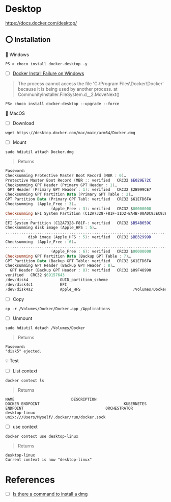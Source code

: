# Desktop


https://docs.docker.com/desktop/

## :o: Installation

:pushpin: Windows

```
PS > choco install docker-desktop -y
```

- [ ] [Docker Install Failure on Windows](https://github.com/docker/for-win/issues/9758)


> The process cannot access the file 'C:\Program Files\Docker\Docker' because it is being used by another process.
>   at CommunityInstaller.FileSystem.<Delete>d__2.MoveNext()
  
```
PS> choco install docker-desktop --upgrade --force 
```

:pushpin: MacOS

- [ ] Download
  
```
wget https://desktop.docker.com/mac/main/arm64/Docker.dmg
```

- [ ] Mount

```
sudo hdiutil attach Docker.dmg
```
> Returns
```powershell
Password:
Checksumming Protective Master Boot Record (MBR : 0)…
Protective Master Boot Record (MBR :: verified   CRC32 $E029E72C
Checksumming GPT Header (Primary GPT Header : 1)…
 GPT Header (Primary GPT Header : 1): verified   CRC32 $2B999CE7
Checksumming GPT Partition Data (Primary GPT Table : 2)…
GPT Partition Data (Primary GPT Tabl: verified   CRC32 $61EFD6FA
Checksumming  (Apple_Free : 3)…
                    (Apple_Free : 3): verified   CRC32 $00000000
Checksumming EFI System Partition (C12A7328-F81F-11D2-BA4B-00A0C93EC93B : 4)…
............
EFI System Partition (C12A7328-F81F-: verified   CRC32 $B54B659C
Checksumming disk image (Apple_HFS : 5)…
....................................................................................................................................
          disk image (Apple_HFS : 5): verified   CRC32 $BB32999D
Checksumming  (Apple_Free : 6)…
............................................................................................................................................
                    (Apple_Free : 6): verified   CRC32 $00000000
Checksumming GPT Partition Data (Backup GPT Table : 7)…
GPT Partition Data (Backup GPT Table: verified   CRC32 $61EFD6FA
Checksumming GPT Header (Backup GPT Header : 8)…
  GPT Header (Backup GPT Header : 8): verified   CRC32 $89F48990
verified   CRC32 $69157643
/dev/disk4          	GUID_partition_scheme          	
/dev/disk4s1        	EFI                            	
/dev/disk4s2        	Apple_HFS                      	/Volumes/Docker
```

- [ ] Copy
  
```
cp -r /Volumes/Docker/Docker.app /Applications
```

- [ ] Unmount

```
sudo hdiutil detach /Volumes/Docker 
```
> Returns
```
Password:
"disk5" ejected.
```

:bulb: Test 

- [ ] List context
  
```
docker context ls
```
> Returns  
```
NAME                         DESCRIPTION                               DOCKER ENDPOINT                                     KUBERNETES ENDPOINT                                    ORCHESTRATOR
desktop-linux                                                          unix:///Users/Myself/.docker/run/docker.sock
```                                                

- [ ] use context
  
```
docker context use desktop-linux
```
> Returns
```
desktop-linux
Current context is now "desktop-linux"  
```
  
# References
  
- [ ] [Is there a command to install a dmg](https://apple.stackexchange.com/questions/73926/is-there-a-command-to-install-a-dmg)
